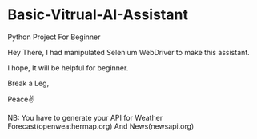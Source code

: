 # Basic-Vitrual-AI-Assistant
Python Project For Beginner


Hey There, I had manipulated Selenium WebDriver to make this assistant.

I hope, It will be helpful for beginner.

Break a Leg,

Peace✌

NB: You have to generate your API for Weather Forecast(openweathermap.org) And News(newsapi.org)

